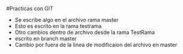 #Practicas con GIT

- Se escribe algo en el archivo rama master
- Esto es escrito en la rama testrama
- Otro cambios dentro de archivo desde la rama TestRama
- escrito en branch master
- Cambio por fuera de la linea de modificaion del archivo en master
